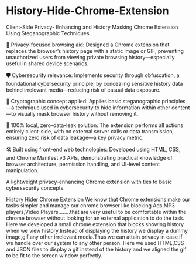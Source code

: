 # History-Hide-Chrome-Extension

Client-Side Privacy- Enhancing and History Masking Chrome Extension Using Steganographic Techniques. 

🔐 Privacy-focused browsing aid: Designed a Chrome extension that replaces the browser’s history page with a static image or GIF, preventing unauthorized users from viewing private browsing history—especially useful in shared device scenarios.

🛡️ Cybersecurity relevance: Implements security through obfuscation, a foundational cybersecurity principle, by concealing sensitive history data behind irrelevant media—reducing risk of casual data exposure.

🧠 Cryptographic concept applied: Applies basic steganographic principles—a technique used in cybersecurity to hide information within other content—to visually mask browser history without removing it.

🚀 100% local, zero-data-leak solution: The extension performs all actions entirely client-side, with no external server calls or data transmission, ensuring zero risk of data leakage—a key privacy metric.

🛠 Built using front-end web technologies: Developed using HTML, CSS, and Chrome Manifest v3 APIs, demonstrating practical knowledge of browser architecture, permission handling, and UI-level content manipulation.

A lightweight privacy-enhancing Chrome extension with ties to basic cybersecurity concepts.

History Hider Chrome Extension We know that Chrome extensions make our tasks simpler and manage our chrome browser like blocking Ads,MP3 players,Video Players........that are very useful to be comfortable within the chrome browser without looking for an external application to do the task. Here we developed a small chrome extension that blocks showing history when we view history.Instead of displaying the history we display a dummy image,gif,any other irrelevant media.Thus we can attain privacy in case if we handle over our system to any other person. Here we used HTML,CSS and JSON files to display a gif instead of the history and we aligned the gif to be fit to the screen window perfectly.
